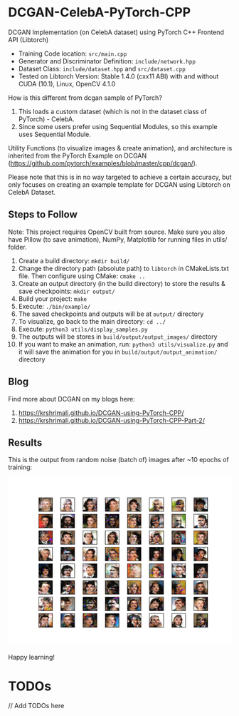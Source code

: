# DCGAN-CelebA-PyTorch-CPP

DCGAN Implementation (on CelebA dataset) using PyTorch C++ Frontend API (Libtorch)

- Training Code location: `src/main.cpp`
- Generator and Discriminator Definition: `include/network.hpp`
- Dataset Class: `include/dataset.hpp` and `src/dataset.cpp`
- Tested on Libtorch Version: Stable 1.4.0 (cxx11 ABI) with and without CUDA (10.1), Linux, OpenCV 4.1.0

How is this different from dcgan sample of PyTorch?

1. This loads a custom dataset (which is not in the dataset class of PyTorch) - CelebA.
2. Since some users prefer using Sequential Modules, so this example uses Sequential Module.

Utility Functions (to visualize images & create animation), and architecture is inherited from the PyTorch Example on DCGAN (https://github.com/pytorch/examples/blob/master/cpp/dcgan/).

Please note that this is in no way targeted to achieve a certain accuracy, but only focuses on creating an example template for DCGAN using Libtorch on CelebA Dataset.

## Steps to Follow

Note: This project requires OpenCV built from source. Make sure you also have Pillow (to save animation), NumPy, Matplotlib for running files in utils/ folder.

1. Create a build directory: `mkdir build/`
2. Change the directory path (absolute path) to `libtorch` in CMakeLists.txt file. Then configure using CMake: `cmake ..`
3. Create an output directory (in the build directory) to store the results & save checkpoints: `mkdir output/`
4. Build your project: `make`
5. Execute: `./bin/example/`
6. The saved checkpoints and outputs will be at `output/` directory
7. To visualize, go back to the main directory: `cd ../`
8. Execute: `python3 utils/display_samples.py`
9. The outputs will be stores in `build/output/output_images/` directory
10. If you want to make an animation, run: `python3 utils/visualize.py` and it will save the animation for you in `build/output/output_animation/` directory

## Blog

Find more about DCGAN on my blogs here: 

1. https://krshrimali.github.io/DCGAN-using-PyTorch-CPP/
2. https://krshrimali.github.io/DCGAN-using-PyTorch-CPP-Part-2/

## Results

This is the output from random noise (batch of) images after ~10 epochs of training:

<img src="images/dcgan-output.png"/>

Happy learning!

# TODOs

// Add TODOs here
